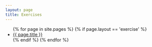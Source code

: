 ```yaml
---
layout: page
title: Exercises
---
```


<ul>
{% for page in site.pages %}
  {% if page.layout == 'exercise' %}
    <li><a href="{{ page.url }}">{{ page.title }}</a></li>
  {% endif %}
{% endfor %}
</ul>
